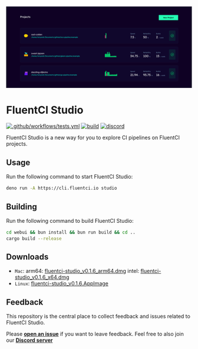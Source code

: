 ![Cover](./.github/assets/fluentci-studio.png)

# FluentCI Studio

[![.github/workflows/tests.yml](https://github.com/fluentci-io/fluentci-studio/actions/workflows/tests.yml/badge.svg)](https://github.com/fluentci-io/fluentci-studio/actions/workflows/tests.yml)
[![build](https://github.com/fluentci-io/fluentci-studio/actions/workflows/release.yml/badge.svg)](https://github.com/fluentci-io/fluentci-studio/actions/workflows/release.yml)
[![discord](https://img.shields.io/discord/1132020671262773358?label=discord&logo=discord&color=5865F2)](https://discord.gg/V4U6dPskKc)

FluentCI Studio is a new way for you to explore CI pipelines on FluentCI projects.

## Usage

Run the following command to start FluentCI Studio:

```bash
deno run -A https://cli.fluentci.io studio
```

## Building

Run the following command to build FluentCI Studio:

```bash
cd webui && bun install && bun run build && cd ..
cargo build --release
```

## Downloads

- `Mac`: arm64: [fluentci-studio_v0.1.6_arm64.dmg](https://github.com/fluentci-io/fluentci-studio/releases/download/v0.1.6/fluentci-studio_v0.1.6_arm64.dmg) intel: [fluentci-studio_v0.1.6_x64.dmg](https://github.com/fluentci-io/fluentci-studio/releases/download/v0.1.6/fluentci-studio_v0.1.6_x64.dmg)
- `Linux`: [fluentci-studio_v0.1.6.AppImage](https://github.com/fluentci-io/fluentci-studio/releases/download/v0.1.6/fluentci-studio_v0.1.6.AppImage)

## Feedback

This repository is the central place to collect feedback and issues related to FluentCI Studio.

Please [**open an issue**](https://github.com/fluentci-io/fluentci-studio/issues/new) if you want to leave feedback. Feel free to also join our [**Discord server**](https://discord.gg/V4U6dPskKc)